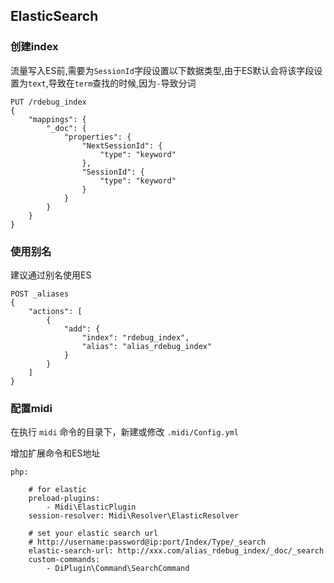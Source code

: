 ## ElasticSearch

### 创建index

流量写入ES前,需要为`SessionId`字段设置以下数据类型,由于ES默认会将该字段设置为`text`,导致在`term`查找的时候,因为`-`导致分词
```
PUT /rdebug_index
{
    "mappings": {
        "_doc": {
            "properties": {
                "NextSessionId": {
                    "type": "keyword"
                },
                "SessionId": {
                    "type": "keyword"
                }
            }
        }
    }
}
```

### 使用别名

建议通过别名使用ES
```
POST _aliases
{
    "actions": [
        {
            "add": {
                "index": "rdebug_index",
                "alias": "alias_rdebug_index"
            }
        }
    ]
}
```

### 配置midi

在执行 `midi` 命令的目录下，新建或修改 `.midi/Config.yml`

增加扩展命令和ES地址
```
php:
    
    # for elastic
    preload-plugins:
        - Midi\ElasticPlugin
    session-resolver: Midi\Resolver\ElasticResolver
    
    # set your elastic search url
    # http://username:password@ip:port/Index/Type/_search
    elastic-search-url: http://xxx.com/alias_rdebug_index/_doc/_search
    custom-commands:
        - DiPlugin\Command\SearchCommand
```
